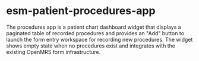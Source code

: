 # esm-patient-procedures-app

The procedures app is a patient chart dashboard widget that displays a paginated table of recorded procedures and provides an "Add" button to launch the form entry workspace for recording new procedures. The widget shows empty state when no procedures exist and integrates with the existing OpenMRS form infrastructure.
